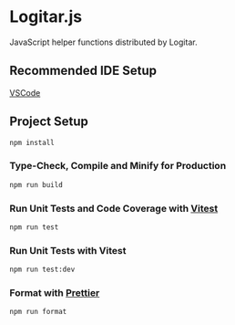 # Logitar.js

JavaScript helper functions distributed by Logitar.

## Recommended IDE Setup

[VSCode](https://code.visualstudio.com/)

## Project Setup

```sh
npm install
```

### Type-Check, Compile and Minify for Production

```sh
npm run build
```

### Run Unit Tests and Code Coverage with [Vitest](https://vitest.dev/)

```sh
npm run test
```

### Run Unit Tests with Vitest

```sh
npm run test:dev
```

### Format with [Prettier](https://prettier.io/)

```sh
npm run format
```
